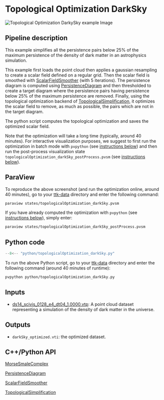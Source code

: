 # Topological Optimization DarkSky

![Topological Optimization DarkySky example Image](https://topology-tool-kit.github.io/img/gallery/topologicalOptimization_darkSky.png)

## Pipeline description
This example simplifies all the persistence pairs below 25% of the maximum persistence of the density of dark matter in an astrophysics simulation.

This example first loads the point cloud then applies a gaussian resampling to create a scalar field defined on a regular grid.
Then the scalar field is smoothed with [ScalarFieldSmoother](https://topology-tool-kit.github.io/doc/html/classttkScalarFieldSmoother.html) (with 5 iterations).
The persistence diagram is computed using [PersistenceDiagram](https://topology-tool-kit.github.io/doc/html/classttkPersistenceDiagram.html) and then thresholded to create a target diagram where the persistence pairs having persistence below 25% of the maximum persistence are removed.
Finally, using the topological optimization backend of [TopologicalSimplification](https://topology-tool-kit.github.io/doc/html/classttkTopologicalSimplification.html), it optimizes the scalar field to remove, as much as possible, the pairs which are not in the target diagram.

The python script computes the topological optimization and saves the optimized scalar field.

Note that the optimization will take a long time (typically, around 40 minutes). For interactive visualization purposes, we suggest to first run the optimization in batch mode with `pvpython` (see [instructions below](#python-code)) and then run the post-process visualization state `topologicalOptimization_darkSky_postProcess.pvsm` (see [instructions below](#paraview)).

## ParaView
To reproduce the above screenshot (and run the optimization online, around 40 minutes), go to your [ttk-data](https://github.com/topology-tool-kit/ttk-data) directory and enter the following command:
``` bash
paraview states/topologicalOptimization_darkSky.pvsm
```

If you have already computed the optimization with `pvpython`  (see [instructions below](#python-code)), simply enter:
``` bash
paraview states/topologicalOptimization_darkSky_postProcess.pvsm
```


## Python code

``` python  linenums="1"
--8<-- "python/topologicalOptimization_darkSky.py"
```

To run the above Python script, go to your [ttk-data](https://github.com/topology-tool-kit/ttk-data) directory and enter the following command (around 40 minutes of runtime):
``` bash
pvpython python/topologicalOptimization_darkSky.py
```

## Inputs
- [ds14_scivis_0128_e4_dt04_1.0000.vtp](https://github.com/topology-tool-kit/ttk-data/raw/dev/ds14_scivis_0128_e4_dt04_1.0000.vtp): A point cloud dataset representing a simulation of the density of dark matter in the universe.

## Outputs
-  `darkSky_optimized.vti`: the optimized dataset.

## C++/Python API

[MorseSmaleComplex](https://topology-tool-kit.github.io/doc/html/classttkMorseSmaleComplex.html)

[PersistenceDiagram](https://topology-tool-kit.github.io/doc/html/classttkPersistenceDiagram.html)

[ScalarFieldSmoother](https://topology-tool-kit.github.io/doc/html/classttkScalarFieldSmoother.html)

[TopologicalSimplification](https://topology-tool-kit.github.io/doc/html/classttkTopologicalSimplification.html)
